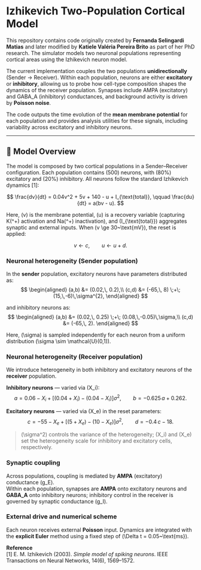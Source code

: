 # Izhikevich Two-Population Cortical Model

This repository contains code originally created by **Fernanda Selingardi Matias** and later modified by **Katiele Valéria Pereira Brito** as part of her PhD research. The simulator models two neuronal populations representing cortical areas using the Izhikevich neuron model.

The current implementation couples the two populations **unidirectionally** (Sender → Receiver). Within each population, neurons are either **excitatory** or **inhibitory**, allowing us to probe how cell-type composition shapes the dynamics of the receiver population. Synapses include AMPA (excitatory) and GABA_A (inhibitory) conductances, and background activity is driven by **Poisson noise**.

The code outputs the time evolution of the **mean membrane potential** for each population and provides analysis utilities for these signals, including variability across excitatory and inhibitory neurons.

---

## 🧠 Model Overview

The model is composed by two cortical populations in a Sender–Receiver configuration. Each population contains \(500\) neurons, with \(80\%\) excitatory and \(20\%\) inhibitory. All neurons follow the standard Izhikevich dynamics [1]:

$$
\frac{dv}{dt} = 0.04v^2 + 5v + 140 - u + I_{\text{total}}, \qquad
\frac{du}{dt} = a(bv - u).
$$

Here, \(v\) is the membrane potential, \(u\) is a recovery variable (capturing K\(^+\) activation and Na\(^+\) inactivation), and \(I_{\text{total}}\) aggregates synaptic and external inputs. When \(v \ge 30~\text{mV}\), the reset is applied:

$$
v \leftarrow c, \qquad u \leftarrow u + d.
$$

### Neuronal heterogeneity (Sender population)

In the **sender** population, excitatory neurons have parameters distributed as:
$$
\begin{aligned}
(a,b) &= (0.02,\, 0.2),\\
(c,d) &= (-65,\, 8) \;+\; (15,\,-6)\,\sigma^{2},
\end{aligned}
$$

and inhibitory neurons as:
$$
\begin{aligned}
(a,b) &= (0.02,\, 0.25) \;+\; (0.08,\,-0.05)\,\sigma,\\
(c,d) &= (-65,\, 2).
\end{aligned}
$$

Here, \(\sigma\) is sampled independently for each neuron from a uniform distribution \(\sigma \sim \mathcal{U}(0,1)\).  

### Neuronal heterogeneity (Receiver population)

We introduce heterogeneity in both inhibitory and excitatory neurons of the **receiver** population.

**Inhibitory neurons** — varied via \(X_i\):
$$
a = 0.06 - X_i + \big[(0.04 + X_i) - (0.04 - X_i)\big]\sigma^2, \qquad
b = -0.625\,a + 0.262.
$$

**Excitatory neurons** — varied via \(X_e\) in the reset parameters:
$$
c = -55 - X_e + \big[(5 + X_e) - (10 - X_e)\big]\sigma^2, \qquad
d = -0.4\,c - 18.
$$

> \(\sigma^2\) controls the variance of the heterogeneity; \(X_i\) and \(X_e\) set the heterogeneity scale for inhibitory and excitatory cells, respectively.

### Synaptic coupling

Across populations, coupling is mediated by **AMPA** (excitatory) conductance \(g_E\).  
Within each population, synapses are **AMPA** onto excitatory neurons and **GABA\_A** onto inhibitory neurons; inhibitory control in the receiver is governed by synaptic conductance \(g_I\).

### External drive and numerical scheme

Each neuron receives external **Poisson** input. Dynamics are integrated with the **explicit Euler** method using a fixed step of \(\Delta t = 0.05~\text{ms}\).

**Reference**  
[1] E. M. Izhikevich (2003). *Simple model of spiking neurons*. IEEE Transactions on Neural Networks, 14(6), 1569–1572.
